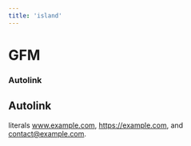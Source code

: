 ```yaml
---
title: 'island'
---
```


# GFM

### Autolink

## Autolink

literals www.example.com, https://example.com, and contact@example.com.
